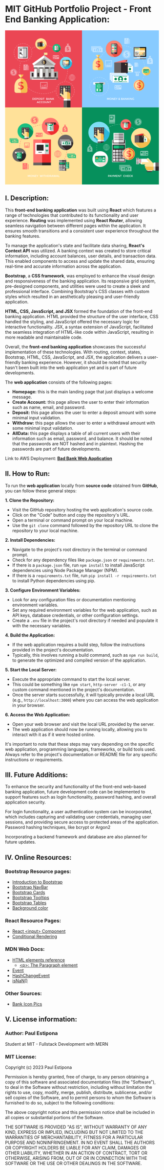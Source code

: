 # MIT GitHub Portfolio Project - Front End Banking Application:

![bank-services-concept.jpg](Pics%2Fbank-services-concept.jpg)

## I. Description:

This **front-end banking application** was built using **React** which features a range of technologies that contributed to its functionality and user experience. **Routing** was implemented using **React Router**, allowing seamless navigation between different pages within the application. It ensures smooth transitions and a consistent user experience throughout the banking features.

To manage the application's state and facilitate data sharing, **React's Context API** was utilized. A banking context was created to store critical information, including account balances, user details, and transaction data. This enabled components to access and update the shared data, ensuring real-time and accurate information across the application.

**Bootstrap**, a **CSS framework**, was employed to enhance the visual design and responsiveness of the banking application. Its responsive grid system, pre-designed components, and utilities were used to create a sleek and professional interface. Combining Bootstrap's CSS classes with custom styles which resulted in an aesthetically pleasing and user-friendly application.

**HTML, CSS, JavaScript, and JSX** formed the foundation of the front-end banking application. HTML provided the structure of the user interface, CSS handled the styling, and JavaScript offered the necessary logic for interactive functionality. JSX, a syntax extension of JavaScript, facilitated the seamless integration of HTML-like code within JavaScript, resulting in more readable and maintainable code.

Overall, the **front-end banking application** showcases the successful implementation of these technologies. With routing, context, states, Bootstrap, HTML, CSS, JavaScript, and JSX, the application delivers a user-friendly banking experience. However, it should be noted that security hasn't been built into the web application yet and is part of future developments.

The **web application** consists of the following pages:


* **Homepage:** this is the main landing page that just displays a welcome message. 
* **Create Account:** this page allows the user to enter their information such as name, email, and password.
* **Deposit:** this page allows the user to enter a deposit amount with some minimal input validation.
* **Withdraw:** this page allows the user to enter a withdrawal amount with some minimal input validation.
* **AllData:** this page displays a table of all current users with their information such as email, password, and balance. It should be noted that the passwords are NOT hashed and in plaintext. Hashing the passwords are part of future developments.


Link to AWS Deployment: **[Bad Bank Web Application]()**

## II. How to Run:

To run the **web application** locally from **source code** obtained from **GitHub**, you can follow these general steps:

**1. Clone the Repository:**
  - Visit the GitHub repository hosting the web application's source code.
  - Click on the "Code" button and copy the repository's URL.
  - Open a terminal or command prompt on your local machine.
  - Use the `git clone` command followed by the repository URL to clone the repository to your local machine.

**2. Install Dependencies:**
  - Navigate to the project's root directory in the terminal or command prompt.
  - Check for any dependency files like `package.json` or `requirements.txt`.
  - If there is a `package.json` file, run `npm install` to install JavaScript dependencies using Node Package Manager (NPM).
  - If there is a `requirements.txt` file, run `pip install -r requirements.txt` to install Python dependencies using pip.

**3. Configure Environment Variables:**
  - Look for any configuration files or documentation mentioning environment variables.
  - Set any required environment variables for the web application, such as API keys, database credentials, or other configuration settings.
  - Create a `.env` file in the project's root directory if needed and populate it with the necessary variables.

**4. Build the Application:**
  - If the web application requires a build step, follow the instructions provided in the project's documentation.
  - Typically, this involves running a build command, such as `npm run build`, to generate the optimized and compiled version of the application.

**5. Start the Local Server:**
  - Execute the appropriate command to start the local server.
  - This could be something like `npm start`, `http-server -c1-1`, or any custom command mentioned in the project's documentation.
  - Once the server starts successfully, it will typically provide a local URL (e.g., `http://localhost:3000`) where you can access the web application in your browser.

**6. Access the Web Application:**
  - Open your web browser and visit the local URL provided by the server.
  - The web application should now be running locally, allowing you to interact with it as if it were hosted online.

It's important to note that these steps may vary depending on the specific web application, programming languages, frameworks, or build tools used. Always refer to the project's documentation or README file for any specific instructions or requirements.

## III. Future Additions:

To enhance the security and functionality of the front-end web-based banking application, future development code can be implemented to support features such as login functionality, password hashing, and overall application security.

For login functionality, a user authentication system can be incorporated, which includes capturing and validating user credentials, managing user sessions, and providing secure access to protected areas of the application. Password hashing techniques, like bcrypt or Argon2

Incorporating a backend framework and database are also planned for future updates.

## IV. Online Resources:

### Bootstrap Resource pages:
* [Introduction to Bootstrap](https://getbootstrap.com/docs/4.3/getting-started/introduction/)
* [Bootstrap NavBar](https://getbootstrap.com/docs/5.3/components/navbar/)
* [Bootstrap Cards](https://getbootstrap.com/docs/5.3/components/card/#about)
* [Bootstrap Tooltips](https://getbootstrap.com/docs/4.0/components/tooltips/)
* [Bootstrap Tables](https://getbootstrap.com/docs/4.0/content/tables/)
* [Background color](https://getbootstrap.com/docs/5.0/utilities/background/)

### React Resource Pages:
* [React \<input> Component](https://react.dev/reference/react-dom/components/input#controlling-an-input-with-a-state-variable)
* [Conditional Rendering](https://legacy.reactjs.org/docs/conditional-rendering.html)

### MDN Web Docs:
* [HTML elements reference](https://developer.mozilla.org/en-US/docs/Web/HTML/Element)
  * [\<p>: The Paragraph element](https://developer.mozilla.org/en-US/docs/Web/HTML/Element/p)
* [Event](https://developer.mozilla.org/en-US/docs/Web/API/Event)
* [HashChangeEvent](https://developer.mozilla.org/en-US/docs/Web/API/HashChangeEvent)
* [isNaN()](https://developer.mozilla.org/en-US/docs/Web/JavaScript/Reference/Global_Objects/isNaN)

### Other Sources:

* [Bank Icon Pics](https://www.freepik.com/search?format=search&page=2&query=Bank+Icons)

## V. License information:

### Author: Paul Estipona

Student at MIT - Fullstack Development with MERN

### MIT License:

Copyright (c) 2023 Paul Estipona

Permission is hereby granted, free of charge, to any person obtaining a copy of this software and associated documentation files (the "Software"), to deal in the Software without restriction, including without limitation the rights to use, copy, modify, merge, publish, distribute, sublicense, and/or sell copies of the Software, and to permit persons to whom the Software is furnished to do so, subject to the following conditions:

The above copyright notice and this permission notice shall be included in all copies or substantial portions of the Software.

THE SOFTWARE IS PROVIDED "AS IS", WITHOUT WARRANTY OF ANY KIND, EXPRESS OR IMPLIED, INCLUDING BUT NOT LIMITED TO THE WARRANTIES OF MERCHANTABILITY, FITNESS FOR A PARTICULAR PURPOSE AND NONINFRINGEMENT. IN NO EVENT SHALL THE AUTHORS OR COPYRIGHT HOLDERS BE LIABLE FOR ANY CLAIM, DAMAGES OR OTHER LIABILITY, WHETHER IN AN ACTION OF CONTRACT, TORT OR OTHERWISE, ARISING FROM, OUT OF OR IN CONNECTION WITH THE SOFTWARE OR THE USE OR OTHER DEALINGS IN THE SOFTWARE.